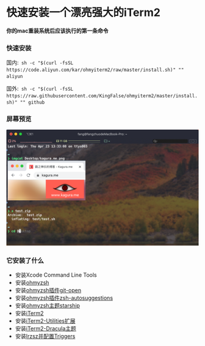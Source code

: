 # 快速安装一个漂亮强大的iTerm2

**你的mac重装系统后应该执行的第一条命令**

### 快速安装
国内:` sh -c "$(curl -fsSL https://code.aliyun.com/kar/ohmyiterm2/raw/master/install.sh)" "" aliyun`

国外:` sh -c "$(curl -fsSL https://raw.githubusercontent.com/KingFalse/ohmyiterm2/master/install.sh)" "" github`

### 屏幕预览
![screenshot.png](screenshot.png "screenshot.png")

### 它安装了什么
* 安装Xcode Command Line Tools
* 安装[ohmyzsh](https://github.com/ohmyzsh/ohmyzsh)
* 安装[ohmyzsh插件git-open](https://github.com/ohmyzsh/ohmyzsh)
* 安装[ohmyzsh插件zsh-autosuggestions](https://github.com/ohmyzsh/ohmyzsh)
* 安装[ohmyzsh主题starship](https://starship.rs/)
* 安装[iTerm2](https://iterm2.com/)
* 安装[iTerm2-Utilities扩展](https://github.com/ohmyzsh/ohmyzsh)
* 安装[iTerm2-Dracula主题](https://github.com/dracula/itermh)
* 安装[lrzsz并配置Triggers](https://ohse.de/uwe/software/lrzsz.html)

